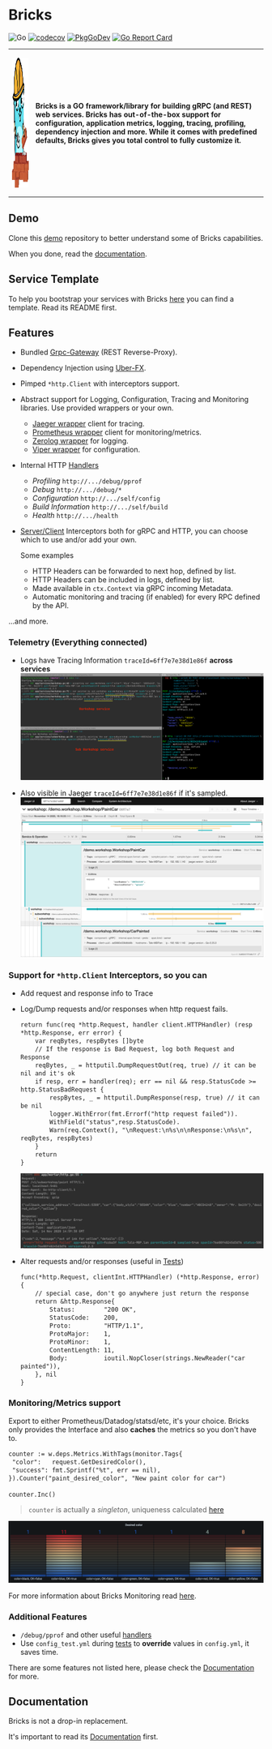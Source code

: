 # Bricks

![Go](https://github.com/go-bricks/bricks/workflows/Go/badge.svg)
[![codecov](https://codecov.io/gh/go-bricks/bricks/branch/master/graph/badge.svg)](https://codecov.io/gh/go-bricks/bricks)
[![PkgGoDev](https://pkg.go.dev/badge/mod/github.com/go-bricks/bricks)](https://pkg.go.dev/mod/github.com/go-bricks/bricks)
[![Go Report Card](https://goreportcard.com/badge/github.com/go-bricks/bricks)](https://goreportcard.com/report/github.com/go-bricks/bricks)

<table>
        <tr>
            <th><p align="left"><img src=wiki/logo.svg align="center" height=256></p></th>
            <th>
                <p align="left">Bricks is a GO framework/library for building gRPC (and REST) web services. Bricks has out-of-the-box support for configuration, application metrics, logging, tracing, profiling, dependency injection and more. While it comes with predefined defaults, Bricks gives you total control to fully customize it.            
             </p>
            </th>
        </tr>
</table>

## Demo

Clone this [demo](http://github.com/go-bricks/bricks-demo) repository to better understand some of Bricks capabilities.

When you done, read the [documentation](https://go-bricks.github.io).

## Service Template

To help you bootstrap your services with Bricks [here](https://github.com/go-bricks/bricks-template) you can find a template. Read its README first.

## Features

- Bundled [Grpc-Gateway](https://github.com/grpc-ecosystem/grpc-gateway) (REST Reverse-Proxy).
- Dependency Injection using [Uber-FX](https://github.com/uber-go/fx).
- Pimped `*http.Client` with interceptors support.
- Abstract support for Logging, Configuration, Tracing and Monitoring libraries. Use provided wrappers or your own.
  - [Jaeger wrapper](https://github.com/go-bricks/bjaeger) client for tracing.
  - [Prometheus wrapper](https://github.com/go-bricks/bprometheus) client for monitoring/metrics.
  - [Zerolog wrapper](https://github.com/go-bricks/bzerolog) for logging.
  - [Viper wrapper](https://github.com/go-bricks/bviper) for configuration.
- Internal HTTP [Handlers](providers/handlers.go)
  - _Profiling_ `http://.../debug/pprof`
  - _Debug_ `http://.../debug/*`
  - _Configuration_ `http://.../self/config`
  - _Build Information_ `http://.../self/build`
  - _Health_ `http://.../health`
- [Server/Client](providers) Interceptors both for gRPC and HTTP, you can choose which to use and/or add your own. 
    
    Some examples
    - HTTP Headers can be forwarded to next hop, defined by list.
    - HTTP Headers can be included in logs, defined by list.
    - Made available in `ctx.Context` via gRPC incoming Metadata.
    - Automatic monitoring and tracing (if enabled) for every RPC defined by the API.

...and more.

### Telemetry (Everything connected)

* Logs have Tracing Information `traceId=6ff7e7e38d1e86f` **across services**
    ![logs](wiki/logs.png)

* Also visible in Jaeger `traceId=6ff7e7e38d1e86f` if it's sampled.
    ![jaeger](wiki/jaeger.png)

### Support for `*http.Client` Interceptors, so you can

* Add request and response info to Trace

    <!-- ![jaeger_http](wiki/jaeger_http.png) -->

* Log/Dump requests and/or responses when http request fails.

    ```golang
    return func(req *http.Request, handler client.HTTPHandler) (resp *http.Response, err error) {
        var reqBytes, respBytes []byte
        // If the response is Bad Request, log both Request and Response
        reqBytes, _ = httputil.DumpRequestOut(req, true) // it can be nil and it's ok
        if resp, err = handler(req); err == nil && resp.StatusCode >= http.StatusBadRequest {
            respBytes, _ = httputil.DumpResponse(resp, true) // it can be nil
            logger.WithError(fmt.Errorf("http request failed")).
            WithField("status",resp.StatusCode).
            Warn(req.Context(), "\nRequest:\n%s\n\nResponse:\n%s\n", reqBytes, respBytes)
        }
        return
    }
    ```

    ![http_client](wiki/http_client_dump.png)

* Alter requests and/or responses (useful in [Tests](https://github.com/go-bricks/bricks-demo/blob/master/workshop/app/controllers/workshop_test.go#L162))

    ```golang
    func(*http.Request, clientInt.HTTPHandler) (*http.Response, error) {
        // special case, don't go anywhere just return the response
        return &http.Response{
            Status:        "200 OK",
            StatusCode:    200,
            Proto:         "HTTP/1.1",
            ProtoMajor:    1,
            ProtoMinor:    1,
            ContentLength: 11,
            Body:          ioutil.NopCloser(strings.NewReader("car painted")),
        }, nil
    }
    ```

### Monitoring/Metrics support

Export to either Prometheus/Datadog/statsd/etc, it's your choice. Bricks only provides the Interface and also **caches** the metrics so you don't have to.

```golang
counter := w.deps.Metrics.WithTags(monitor.Tags{
 "color":   request.GetDesiredColor(),
 "success": fmt.Sprintf("%t", err == nil),
}).Counter("paint_desired_color", "New paint color for car")

counter.Inc()
```

> `counter` is actually a *singleton*, uniqueness calculated [here](monitoring/registry.go#L87)

![grafana](wiki/grafana.png)

For more information about Bricks Monitoring read [here](https://go-bricks.github.io/middleware/telemetry/monitoring/).

### Additional Features

* `/debug/pprof` and other useful [handlers](handlers)
* Use `config_test.yml` during [tests](https://github.com/go-bricks/bricks-demo/blob/master/workshop/app/controllers/workshop_test.go#L151) to **override** values in `config.yml`, it saves time.

There are some features not listed here, please check the [Documentation](#documentation) for more.

## Documentation

Bricks is not a drop-in replacement.

It's important to read its [Documentation](https://go-bricks.github.io) first.
